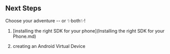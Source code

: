 ## Next Steps

Choose your adventure -- or :sparkles:both:sparkles:!

1) [installing the right SDK for your phone](Installing the right SDK for your Phone.md)

2) creating an Android Virtual Device
